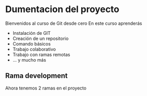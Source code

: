 # Dumentacion del proyecto

Bienvenidos al curso de Git desde cero
En este curso aprenderás 
- Instalación de GIT 
- Creación de un repositorio
- Comando básicos
- Trabajo colaborativo
- Trabajo con ramas remotas
- ... y mucho más


## Rama development
Ahora tenemos 2 ramas en el proyecto